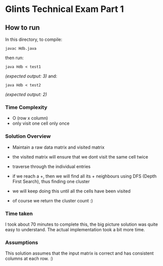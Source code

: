 # Glints Technical Exam Part 1

## How to run 
In this directory, to compile: 
```
javac Hdb.java
```
then run: 
```
java Hdb < test1 
```
*(expected output: 3)*
and: 
```
java Hdb < test2 
```
*(expected output: 2)*


### Time Complexity 
* O (row x column) 
* only visit one cell only once

### Solution Overview 
* Maintain a raw data matrix and visited matrix 
* the visited matrix will ensure that we dont visit the same cell twice 

* traverse through the individual entries 
* if we reach a +, then we will find all its + neighbours using DFS (Depth First Search), thus finding one cluster
* we will keep doing this until all the cells have been visited
* of course we return the cluster count :) 

### Time taken 
I took about 70 minutes to complete this, the big picture solution was quite easy to understand. The actual implementation took a bit more time. 


### Assumptions 
This solution assumes that the input matrix is correct and has consistent columns at each row. :) 
